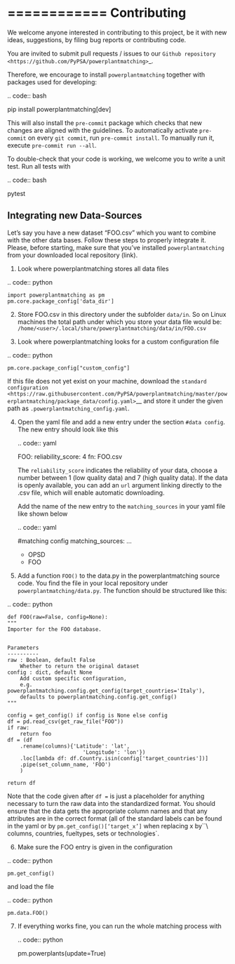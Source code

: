 ============
Contributing
============

We welcome anyone interested in contributing to this project,
be it with new ideas, suggestions, by filing bug reports or
contributing code.

You are invited to submit pull requests / issues to our
`Github repository <https://github.com/PyPSA/powerplantmatching>`_.

Therefore, we encourage to install ``powerplantmatching`` together with packages used for developing:

.. code:: bash

  pip install powerplantmatching[dev]


This will also install the ``pre-commit`` package which checks that new changes are aligned with the guidelines.
To automatically activate ``pre-commit`` on every ``git commit``, run ``pre-commit install``.
To manually run it, execute ``pre-commit run --all``.

To double-check that your code is working, we welcome you to write a unit test. Run all tests with

.. code:: bash

  pytest



Integrating new Data-Sources
----------------------------

Let’s say you have a new dataset “FOO.csv” which you want to combine
with the other data bases. Follow these steps to properly integrate it.
Please, before starting, make sure that you’ve installed
``powerplantmatching`` from your downloaded local repository (link).

1. Look where powerplantmatching stores all data files

  .. code:: python

    import powerplantmatching as pm
    pm.core.package_config['data_dir']

2. Store FOO.csv in this directory under the subfolder ``data/in``. So
   on Linux machines the total path under which you store your data file
   would be:
   ``/home/<user>/.local/share/powerplantmatching/data/in/FOO.csv``

3. Look where powerplantmatching looks for a custom configuration file

  .. code:: python

    pm.core.package_config["custom_config"]


  If this file does not yet exist on your machine, download the
  `standard
  configuration <https://raw.githubusercontent.com/PyPSA/powerplantmatching/master/powerplantmatching/package_data/config.yaml>`__
  and store it under the given path as
  ``.powerplantmatching_config.yaml``.

4. Open the yaml file and add a new entry under the section
   ``#data config``. The new entry should look like this

   .. code:: yaml

    FOO:
      reliability_score: 4
      fn: FOO.csv

   The ``reliability_score`` indicates the reliability of your data, choose
   a number between 1 (low quality data) and 7 (high quality data). If
   the data is openly available, you can add an ``url`` argument linking
   directly to the .csv file, which will enable automatic downloading.

   Add the name of the new entry to the ``matching_sources`` in your
   yaml file like shown below

   .. code:: yaml

    #matching config
    matching_sources:
      ...
      - OPSD
      - FOO

5. Add a function ``FOO()`` to the data.py in the powerplantmatching
   source code. You find the file in your local repository under
   ``powerplantmatching/data.py``. The function should be structured
   like this:

  .. code:: python

    def FOO(raw=False, config=None):
    """
    Importer for the FOO database.


    Parameters
    ----------
    raw : Boolean, default False
        Whether to return the original dataset
    config : dict, default None
        Add custom specific configuration,
        e.g. powerplantmatching.config.get_config(target_countries='Italy'),
        defaults to powerplantmatching.config.get_config()
    """

    config = get_config() if config is None else config
    df = pd.read_csv(get_raw_file("FOO"))
    if raw:
        return foo
    df = (df
        .rename(columns){'Latitude': 'lat',
                            'Longitude': 'lon'})
        .loc[lambda df: df.Country.isin(config['target_countries'])]
        .pipe(set_column_name, 'FOO')
        )

    return df

  Note that the code given after ``df =`` is just a placeholder for anything necessary to turn the raw data into the standardized format. You should ensure that the data gets the appropriate column names and that any attributes are in the correct format (all of the standard labels can be found in the yaml or by ``pm.get_config()[‘target_x’]``
  when replacing x by``\ columns, countries, fueltypes, sets or technologies`.

6. Make sure the FOO entry is given in the configuration

  .. code:: python

    pm.get_config()

  and load the file

  .. code:: python

    pm.data.FOO()

7. If everything works fine, you can run the whole matching process with

   .. code:: python

      pm.powerplants(update=True)
